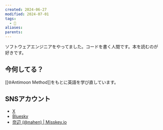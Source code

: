 ```yaml
---
created: 2024-06-27
modified: 2024-07-01
tags:
  - 👤
aliases: 
parents: 
---
```

ソフトウェアエンジニアをやってました。コードを書く人間です。本を読むのが好きです。

## 今何してる？
[[🌐Antimoon Method]]をもとに英語を学び直しています。

## SNSアカウント
- <i class="fa-brands fa-x-twitter"></i>[X](https://x.com/nahen_g)
- <i class="fa-brands fa-bluesky"></i>[Bluesky](https://bsky.app/profile/nahen.bsky.social)
- [奈辺 (@nahen) | Misskey.io](https://misskey.io/@nahen)

[^この言葉は死語かも？]: 2024年現在、Webサイトの運営者を管理人と呼ぶのは死語かもしれない。